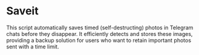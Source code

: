 # Saveit
This script automatically saves timed (self-destructing) photos in Telegram chats before they disappear. It efficiently detects and stores these images, providing a backup solution for users who want to retain important photos sent with a time limit.
